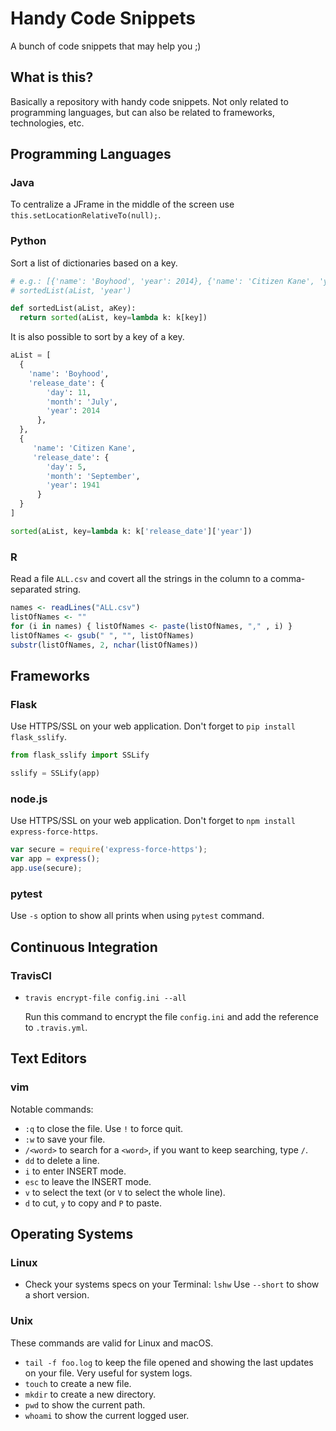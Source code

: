 # Handy Code Snippets
A bunch of code snippets that may help you ;)

## What is this?

Basically a repository with handy code snippets. Not only related to programming languages, but can also be related to frameworks, technologies, etc.

## Programming Languages

### Java

To centralize a JFrame in the middle of the screen use `this.setLocationRelativeTo(null);`.

### Python

Sort a list of dictionaries based on a key.

```python
# e.g.: [{'name': 'Boyhood', 'year': 2014}, {'name': 'Citizen Kane', 'year': 1941}, {'name': 'Mad Max: Fury Road', 'year': 2015}]
# sortedList(aList, 'year')

def sortedList(aList, aKey):
  return sorted(aList, key=lambda k: k[key])
```

It is also possible to sort by a key of a key.

```python
aList = [
  {
    'name': 'Boyhood',
    'release_date': {
        'day': 11,
        'month': 'July',
        'year': 2014
      },
  },
  {
     'name': 'Citizen Kane',
     'release_date': {
        'day': 5,
        'month': 'September',
        'year': 1941
      }
  }
]

sorted(aList, key=lambda k: k['release_date']['year'])
```

### R

Read a file `ALL.csv` and covert all the strings in the column to a comma-separated string.

```R
names <- readLines("ALL.csv")
listOfNames <- ""
for (i in names) { listOfNames <- paste(listOfNames, "," , i) }
listOfNames <- gsub(" ", "", listOfNames)
substr(listOfNames, 2, nchar(listOfNames))
```

## Frameworks

### Flask

Use HTTPS/SSL on your web application. Don't forget to `pip install flask_sslify`.

```python
from flask_sslify import SSLify

sslify = SSLify(app)
```

### node.js

Use HTTPS/SSL on your web application. Don't forget to `npm install express-force-https`.

```javascript
var secure = require('express-force-https');
var app = express();
app.use(secure);
```

### pytest

Use `-s` option to show all prints when using `pytest` command.

## Continuous Integration

### TravisCI

- `travis encrypt-file config.ini --all`

  Run this command to encrypt the file `config.ini` and add the reference to `.travis.yml`.

## Text Editors

### vim

Notable commands:

- `:q` to close the file. Use `!` to force quit.
- `:w` to save your file.
- `/<word>` to search for a `<word>`, if you want to keep searching, type `/`.
- `dd` to delete a line.
- `i` to enter INSERT mode.
- `esc` to leave the INSERT mode.
- `v` to select the text (or `V` to select the whole line).
- `d` to cut, `y` to copy and `P` to paste.


## Operating Systems

### Linux

- Check your systems specs on your Terminal: `lshw` Use `--short` to show a short version.

### Unix
These commands are valid for Linux and macOS.

- `tail -f foo.log` to keep the file opened and showing the last updates on your file. Very useful for system logs.
- `touch` to create a new file.
- `mkdir` to create a new directory.
- `pwd` to show the current path.
- `whoami` to show the current logged user.
